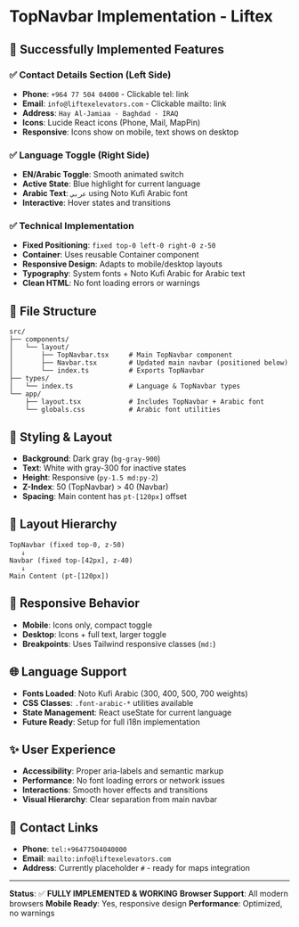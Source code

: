 # TopNavbar Implementation - Liftex

## 🎯 **Successfully Implemented Features**

### **✅ Contact Details Section (Left Side)**
- **Phone**: `+964 77 504 04000` - Clickable tel: link
- **Email**: `info@liftexelevators.com` - Clickable mailto: link 
- **Address**: `Hay Al-Jamiaa - Baghdad - IRAQ`
- **Icons**: Lucide React icons (Phone, Mail, MapPin)
- **Responsive**: Icons show on mobile, text shows on desktop

### **✅ Language Toggle (Right Side)**
- **EN/Arabic Toggle**: Smooth animated switch
- **Active State**: Blue highlight for current language
- **Arabic Text**: `عربي` using Noto Kufi Arabic font
- **Interactive**: Hover states and transitions

### **✅ Technical Implementation**
- **Fixed Positioning**: `fixed top-0 left-0 right-0 z-50`
- **Container**: Uses reusable Container component
- **Responsive Design**: Adapts to mobile/desktop layouts
- **Typography**: System fonts + Noto Kufi Arabic for Arabic text
- **Clean HTML**: No font loading errors or warnings

## 📁 **File Structure**
```
src/
├── components/
│   └── layout/
│       ├── TopNavbar.tsx     # Main TopNavbar component
│       ├── Navbar.tsx        # Updated main navbar (positioned below)
│       └── index.ts          # Exports TopNavbar
├── types/
│   └── index.ts              # Language & TopNavbar types
└── app/
    ├── layout.tsx            # Includes TopNavbar + Arabic font
    └── globals.css           # Arabic font utilities
```

## 🎨 **Styling & Layout**
- **Background**: Dark gray (`bg-gray-900`)
- **Text**: White with gray-300 for inactive states
- **Height**: Responsive (`py-1.5 md:py-2`)
- **Z-Index**: 50 (TopNavbar) > 40 (Navbar)
- **Spacing**: Main content has `pt-[120px]` offset

## 🔧 **Layout Hierarchy**
```
TopNavbar (fixed top-0, z-50)
   ↓
Navbar (fixed top-[42px], z-40) 
   ↓
Main Content (pt-[120px])
```

## 📱 **Responsive Behavior**
- **Mobile**: Icons only, compact toggle
- **Desktop**: Icons + full text, larger toggle
- **Breakpoints**: Uses Tailwind responsive classes (`md:`)

## 🌐 **Language Support**
- **Fonts Loaded**: Noto Kufi Arabic (300, 400, 500, 700 weights)
- **CSS Classes**: `.font-arabic-*` utilities available
- **State Management**: React useState for current language
- **Future Ready**: Setup for full i18n implementation

## ✨ **User Experience**
- **Accessibility**: Proper aria-labels and semantic markup
- **Performance**: No font loading errors or network issues
- **Interactions**: Smooth hover effects and transitions
- **Visual Hierarchy**: Clear separation from main navbar

## 🔗 **Contact Links**
- **Phone**: `tel:+96477504040000`
- **Email**: `mailto:info@liftexelevators.com`
- **Address**: Currently placeholder `#` - ready for maps integration

---

**Status**: ✅ **FULLY IMPLEMENTED & WORKING**
**Browser Support**: All modern browsers
**Mobile Ready**: Yes, responsive design
**Performance**: Optimized, no warnings 